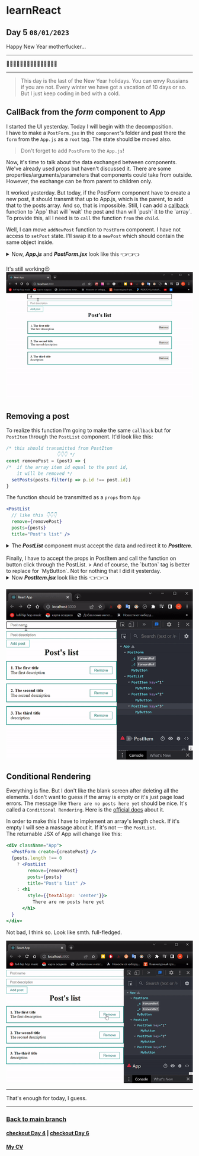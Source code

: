 # learnReact
## Day 5 `08/01/2023`

Happy New Year motherfucker...

---

🎄🎄🎄🎆🎆🎆✨✨✨🎇🎇🎇🎄🎄🎄

---
> This day is the last of the New Year holidays. You can envy Russians if you are not. Every winter we have got a vacation of 10 days or so. But I just keep coding in bed with a cold.

## CallBack from the ***form*** component to ***App***
I started the UI yesterday. Today I will begin with the decomposition.  
I have to make a `PostForm.jsx` in the `component`'s folder and past there the `form` from the `App.js` as a `root` tag. The state should be moved also. 
> Don't forget to add `PostForm` to the `App.js`!

Now, it's time to talk about the data exchanged between components.  
We've already used props but haven't discussed it. There are some properties/arguments/parameters that components could take from outside. 
However, the exchange can be from parent to children only.

It worked yesterday. But today, if the PostForm component have to create a new post, it should  transmit that up to App.js, which is the parent, to add that to the posts array. And so, that is impossible. Still, I can add a [callback](https://en.wikipedia.org/wiki/Callback_(computer_programming)) function to `App` that will `wait` the post and than will `push` it to the `array`. To provide this, all I need is to `call` the function `from` the `child`.

Well, I can move `addNewPost` function to `PostForm` component. I have not access to `setPost` state. I'll swap it to a `newPost` which should contain the same object inside.

<details><summary>Now, <b><i>App.js</i></b> and <b><i>PostForm.jsx</i></b> look like this 👈👈👈</summary>
<table align="center">
  <tr>
    <th>App.js</th>
    <th>PostForm.jsx</th>
  </tr>
  <tr>
  <td valign="top">

  ```jsx
import React from "react";
import PostList from "./components/PostList";
import './styles/App.css'
import { useState } from "react";
import PostForm from "./components/PostForm";

function App() {
  const [posts, setPosts] = useState([
    {id: 1, title: 'The first title', body: 'The first description'},
    {id: 2, title: 'The second title', body: 'The second description'},
    {id: 3, title: 'The third title', body: 'description'},
  ])
  // the callBack function
  const createPost = (newPost) => {
    // array update
    setPosts([...posts, newPost])
  }

  return (
    <div className="App">
      {/* call callBack 👇👇👇 */}
      <PostForm create={createPost} />
      <PostList
        posts={posts}
        title="Post's list" />
  </div>
  );
}

export default App;
  ```
  </td>

  <td valign="top">

  ```jsx
import React from 'react';
import { useState } from "react";
import MyButton from "./UI/button/MyButton";
import MyInput from "./UI/input/MyInput";

// callBack call 👇👇👇
const PostForm = ({create}) => {
  const [post, setPost] = useState({title: '', body: ''})

  const addNewPost = (e) => {
    e.preventDefault()
    // that swap👇👇👇
    const newPost = {
      ...post, id: Date.now()
    }
    // callBack transmission👇👇👇
    create(newPost)
    setPost({title: '', body: ''})
  }

  return (
    <form action="">
      <MyInput
        value={post.title}
        onChange={event => setPost({...post, title: event.target.value})}
        type="text"
        placeholder="Post name" />
      <MyInput
        value={post.body}
        onChange={event => setPost({...post, body: event.target.value})}
        type="text"
        placeholder="Post description" />
      <MyButton onClick={addNewPost} >Add post</MyButton>
    </form>
  );
};

export default PostForm;
  ```
  </td>
  </tr>
</table>
</details>
<br/>
It's still working😉
<br/>
<div align="center">
  <img src="https://github.com/syrovezhko/learn-react/blob/day_4/UI_3.gif">
</div>

## Removing a post

To realize this function I'm going to make the same `callback` but for `PostItem` through the `PostList` component. It'd look like this:

```jsx
/* this should transmitted from PostItom
                   👇👇👇 */
const removePost = (post) => {
/*  if the array item id equal to the post id,
    it will be removed */
  setPosts(posts.filter(p => p.id !== post.id))
}
```
The function should be transmitted as a `props` from `App`
```jsx
<PostList
  // like this 👇👇👇
  remove={removePost}
  posts={posts}
  title="Post's list" />
```
<details><summary>The <b><i>PostList</i></b> component must accept the data and redirect it to <b><i>PostItem</i></b>.</summary>

```jsx
// here is a remove props acceptation 👇
const PostList = ({posts, title, remove}) => {
  return (
    <div>
      <h1 style={{textAlign: 'center'}}>
        {title}
      </h1>
      {posts.map((post, index) => 
        <PostItem
/* here is a remove props transmission 
              👇👇👇 */
          remove={remove}
          number={index + 1}
          post={post}
          key={post.id} />
      )}
    </div>
  );
};

export default PostList;
```
</details>
<br/>
Finally, I have to accept the props in PostItem and call the function on button click through the PostList.
> And of course, the `button` tag is better to replace for `MyButton`. Not for nothing that I did it yesterday.

<details><summary>Now <b><i>PostItem.jsx</i></b> look like this 👈👈👈</summary>

```jsx
import React from 'react';
import MyButton from './UI/button/MyButton';

const PostItem = (props) => {
  return (
    <div className="post">
      <div className="post__connect">
        <strong>
          {props.number +'. '}
          {props.post.title}
        </strong>
        <div>
          {props.post.body}
        </div>
      </div>
      <div className="post__btns">
        <MyButton
          onClick={
            () => props.remove(props.post)
          }>
            Remove
        </MyButton>
      </div>
    </div>
  );
};

export default PostItem;
```
</details>
<br/>
<div align="center">
  <img src="remove_1.gif">
</div>

## Conditional Rendering
Everything is fine. But I don't like the blank screen after deleting all the elements. I don't want to guess if the array is empty or it's just page load errors. The message like `There are no posts here yet` should be nice. It's called a `Conditional Rendering`. Here is the [official docs](https://reactjs.org/docs/conditional-rendering.html) about it.

In order to make this I have to implement an array's length check. If it's empty I will see a massage about it. If it's not — the `PostList`.  
The returnable JSX of App will change like this:
```jsx
<div className="App">
  <PostForm create={createPost} />
  {posts.length !== 0
    ? <PostList
        remove={removePost}
        posts={posts}
        title="Post's list" />
    : <h1
        style={{textAlign: 'center'}}>
          There are no posts here yet
      </h1>
  }
</div>
```
Not bad, I think so. Look like smth. full-fledged.
<div align="center">
  <img src="remove_2.gif">
</div>


---

That's enough for today, I guess.

---

### [Back to main branch](https://github.com/syrovezhko/learn-react#learnreact)
#### [checkout **Day 4**](https://github.com/syrovezhko/learn-react/tree/day_4#learnreact) | [checkout **Day 6**](https://github.com/syrovezhko/learn-react/tree/day_6#learnreact)
#### [My CV](https://github.com/syrovezhko)
